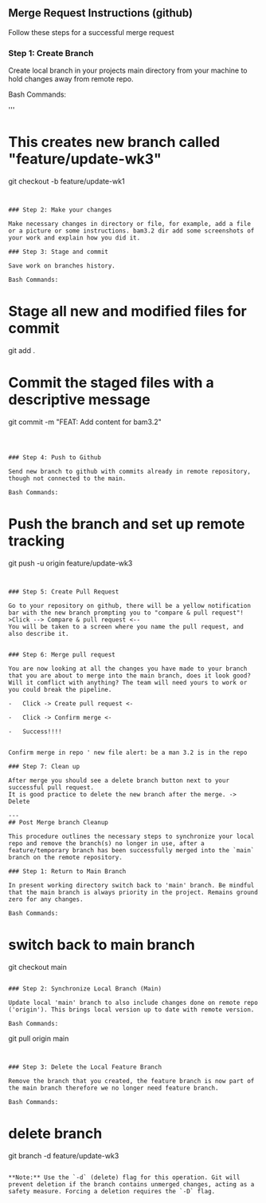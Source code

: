 ## Merge Request Instructions (github)

 Follow these steps for a successful merge request

### Step 1: Create Branch

 Create local branch in your projects main directory from your machine to hold changes away from remote repo.

Bash Commands:

'''
# This creates new branch called "feature/update-wk3"
git checkout -b feature/update-wk1
```


### Step 2: Make your changes

Make necessary changes in directory or file, for example, add a file or a picture or some instructions. bam3.2 dir add some screenshots of your work and explain how you did it.

### Step 3: Stage and commit

Save work on branches history.

Bash Commands:

```
# Stage all new and modified files for commit
git add .

# Commit the staged files with a descriptive message
git commit -m "FEAT: Add content for bam3.2"
```



### Step 4: Push to Github

Send new branch to github with commits already in remote repository, though not connected to the main.

Bash Commands:

```
# Push the branch and set up remote tracking

git push -u origin feature/update-wk3
```


### Step 5: Create Pull Request

Go to your repository on github, there will be a yellow notification bar with the new branch prompting you to "compare & pull request"! >Click --> Compare & pull request <--
You will be taken to a screen where you name the pull request, and also describe it.


### Step 6: Merge pull request

You are now looking at all the changes you have made to your branch that you are about to merge into the main branch, does it look good? Will it comflict with anything? The team will need yours to work or you could break the pipeline.

-   Click -> Create pull request <-

-   Click -> Confirm merge <-

-   Success!!!!


Confirm merge in repo ' new file alert: be a man 3.2 is in the repo 

### Step 7: Clean up

After merge you should see a delete branch button next to your successful pull request.
It is good practice to delete the new branch after the merge. -> Delete

---
## Post Merge branch Cleanup

This procedure outlines the necessary steps to synchronize your local repo and remove the branch(s) no longer in use, after a feature/temporary branch has been successfully merged into the `main` branch on the remote repository.

### Step 1: Return to Main Branch

In present working directory switch back to 'main' branch. Be mindful that the main branch is always priority in the project. Remains ground zero for any changes.

Bash Commands:

```
# switch back to main branch
git checkout main
```

### Step 2: Synchronize Local Branch (Main)

Update local 'main' branch to also include changes done on remote repo ('origin'). This brings local version up to date with remote version.

Bash Commands:

```
git pull origin main
```


### Step 3: Delete the Local Feature Branch

Remove the branch that you created, the feature branch is now part of the main branch therefore we no longer need feature branch.

Bash Commands:

```
# delete branch
git branch -d feature/update-wk3
```

**Note:** Use the `-d` (delete) flag for this operation. Git will prevent deletion if the branch contains unmerged changes, acting as a safety measure. Forcing a deletion requires the `-D` flag.

